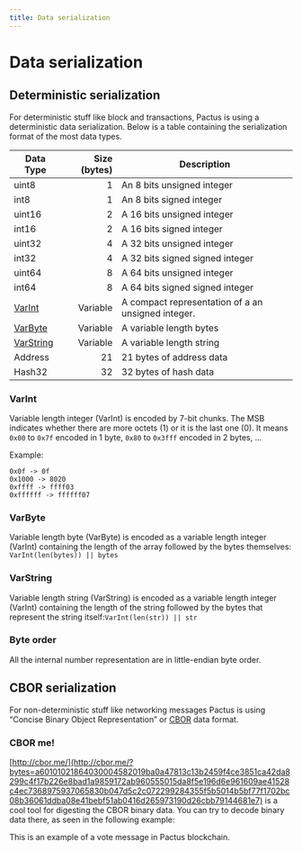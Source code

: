 ```yaml
---
title: Data serialization
---
```


# Data serialization

## Deterministic serialization

For deterministic stuff like block and transactions, Pactus is using a deterministic data
serialization. Below is a table containing the serialization format of the most data types.

| **Data Type**           | **Size (bytes)** | **Description**                                    |
| ----------------------- | ---------------: | -------------------------------------------------- |
| uint8                   |                1 | An 8 bits unsigned integer                         |
| int8                    |                1 | An 8 bits signed integer                           |
| uint16                  |                2 | A 16 bits unsigned integer                         |
| int16                   |                2 | A 16 bits signed integer                           |
| uint32                  |                4 | A 32 bits unsigned integer                         |
| int32                   |                4 | A 32 bits signed signed integer                    |
| uint64                  |                8 | A 64 bits unsigned integer                         |
| int64                   |                8 | A 64 bits signed signed integer                    |
| [VarInt](#varint)       |         Variable | A compact representation of a an unsigned integer. |
| [VarByte](#varbyte)     |         Variable | A variable length bytes                            |
| [VarString](#varstring) |         Variable | A variable length string                           |
| Address                 |               21 | 21 bytes of address data                           |
| Hash32                  |               32 | 32 bytes of hash data                              |

### VarInt

Variable length integer (VarInt) is encoded by 7-bit chunks. The MSB indicates whether there are
more octets (1) or it is the last one (0). It means `0x00` to `0x7f` encoded in 1 byte, `0x80` to
`0x3fff` encoded in 2 bytes, ...

Example:

```
0x0f -> 0f
0x1000 -> 8020
0xffff -> ffff03
0xffffff -> ffffff07
```

### VarByte

Variable length byte (VarByte) is encoded as a variable length integer (VarInt) containing the
length of the array followed by the bytes themselves: `VarInt(len(bytes)) || bytes`

### VarString

Variable length string (VarString) is encoded as a variable length integer (VarInt) containing the
length of the string followed by the bytes that represent the string
itself:`VarInt(len(str)) || str`

### Byte order

All the internal number representation are in little-endian byte order.

## CBOR serialization

For non-deterministic stuff like networking messages Pactus is using “Concise Binary Object
Representation” or [CBOR](https://tools.ietf.org/html/rfc7049) data format.

### CBOR me!

[http://cbor.me/](http://cbor.me/?bytes=a60101021864030004582019ba0a47813c13b2459f4ce3851ca42da8299c4f17b226e8bad1a9859172ab960555015da8f5e196d6e961609ae41528c4ec7368975937065830b047d5c2c072299284355f5b5014b5bf77f1702bc08b36061ddba08e41bebf51ab0416d265973190d26cbb79144681e7)
is a cool tool for digesting the CBOR binary data. You can try to decode binary data there, as seen
in the following example:

<hexdump bytes="a60101021864030004582019ba0a47813c13b2459f4ce3851ca42da8299c4f17b226e8bad1a9859172ab960555015da8f5e196d6e961609ae41528c4ec7368975937065830b047d5c2c072299284355f5b5014b5bf77f1702bc08b36061ddba08e41bebf51ab0416d265973190d26cbb79144681e7" />

This is an example of a vote message in Pactus blockchain.
